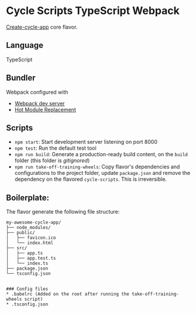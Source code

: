 # Cycle Scripts TypeScript Webpack

[Create-cycle-app](https://github.com/cyclejs-community/create-cycle-app)  core flavor.

## Language

TypeScript

## Bundler

Webpack configured with
* [Webpack dev server](https://webpack.github.io/docs/webpack-dev-server.html)
* [Hot Module Replacement](https://webpack.github.io/docs/hot-module-replacement-with-webpack.html)

## Scripts

- `npm start`: Start development server listening on port 8000
- `npm test`: Run the default test tool
- `npm run build`: Generate a production-ready build content, on the `build` folder (this folder is *gitignored*)
- `npm run take-off-training-wheels`: Copy flavor's dependencies and configurations to the project folder, update `package.json` and remove the dependency on the flavored `cycle-scripts`. This is irreversible.


## Boilerplate:

The flavor generate the following file structure:

```
my-awesome-cycle-app/
├── node_modules/
├── public/
│   ├── favicon.ico
│   └── index.html
├── src/
│   ├── app.ts
│   ├── app.test.ts
│   └── index.ts
├── package.json
└── tsconfig.json
```
```

### Config files
* .babelrc (Added on the root after running the take-off-training-wheels script)
* .tsconfig.json

